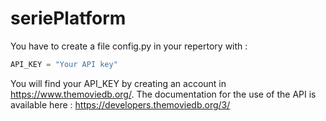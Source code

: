 # seriePlatform

You have to create a file config.py in your repertory with :

```python
API_KEY = "Your API key"
```

You will find your API_KEY by creating an account in https://www.themoviedb.org/.
The documentation for the use of the API is available here : https://developers.themoviedb.org/3/
